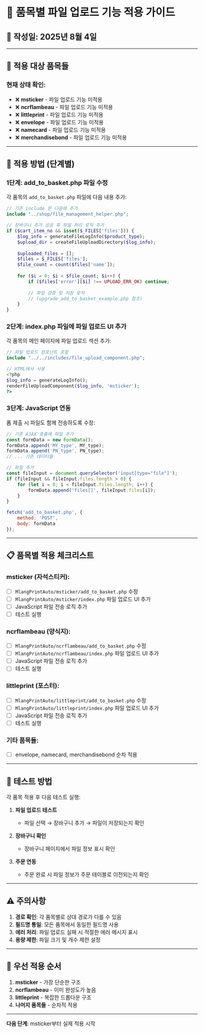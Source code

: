 # 📎 품목별 파일 업로드 기능 적용 가이드

## 📅 작성일: 2025년 8월 4일

---

## 🎯 **적용 대상 품목들**

### **현재 상태 확인:**
- ❌ **msticker** - 파일 업로드 기능 미적용
- ❌ **ncrflambeau** - 파일 업로드 기능 미적용  
- ❌ **littleprint** - 파일 업로드 기능 미적용
- ❌ **envelope** - 파일 업로드 기능 미적용
- ❌ **namecard** - 파일 업로드 기능 미적용
- ❌ **merchandisebond** - 파일 업로드 기능 미적용

---

## 🔧 **적용 방법 (단계별)**

### **1단계: add_to_basket.php 파일 수정**

각 품목의 `add_to_basket.php` 파일에 다음 내용 추가:

```php
// 기존 include 문 다음에 추가
include "../shop/file_management_helper.php";

// 장바구니 추가 성공 후 파일 처리 로직 추가
if ($cart_item_no && isset($_FILES['files'])) {
    $log_info = generateFileLogInfo($product_type);
    $upload_dir = createFileUploadDirectory($log_info);
    
    $uploaded_files = [];
    $files = $_FILES['files'];
    $file_count = count($files['name']);
    
    for ($i = 0; $i < $file_count; $i++) {
        if ($files['error'][$i] !== UPLOAD_ERR_OK) continue;
        
        // 파일 검증 및 저장 로직
        // (upgrade_add_to_basket_example.php 참조)
    }
}
```

### **2단계: index.php 파일에 파일 업로드 UI 추가**

각 품목의 메인 페이지에 파일 업로드 섹션 추가:

```php
// 파일 업로드 컴포넌트 포함
include "../../includes/file_upload_component.php";

// HTML에서 사용
<?php 
$log_info = generateLogInfo();
renderFileUploadComponent($log_info, 'msticker'); 
?>
```

### **3단계: JavaScript 연동**

폼 제출 시 파일도 함께 전송하도록 수정:

```javascript
// 기존 AJAX 호출에 파일 추가
const formData = new FormData();
formData.append('MY_type', MY_type);
formData.append('PN_type', PN_type);
// ... 기존 데이터들

// 파일 추가
const fileInput = document.querySelector('input[type="file"]');
if (fileInput && fileInput.files.length > 0) {
    for (let i = 0; i < fileInput.files.length; i++) {
        formData.append('files[]', fileInput.files[i]);
    }
}

fetch('add_to_basket.php', {
    method: 'POST',
    body: formData
});
```

---

## 📋 **품목별 적용 체크리스트**

### **msticker (자석스티커):**
- [ ] `MlangPrintAuto/msticker/add_to_basket.php` 수정
- [ ] `MlangPrintAuto/msticker/index.php` 파일 업로드 UI 추가
- [ ] JavaScript 파일 전송 로직 추가
- [ ] 테스트 실행

### **ncrflambeau (양식지):**
- [ ] `MlangPrintAuto/ncrflambeau/add_to_basket.php` 수정
- [ ] `MlangPrintAuto/ncrflambeau/index.php` 파일 업로드 UI 추가
- [ ] JavaScript 파일 전송 로직 추가
- [ ] 테스트 실행

### **littleprint (포스터):**
- [ ] `MlangPrintAuto/littleprint/add_to_basket.php` 수정
- [ ] `MlangPrintAuto/littleprint/index.php` 파일 업로드 UI 추가
- [ ] JavaScript 파일 전송 로직 추가
- [ ] 테스트 실행

### **기타 품목들:**
- [ ] envelope, namecard, merchandisebond 순차 적용

---

## 🧪 **테스트 방법**

각 품목 적용 후 다음 테스트 실행:

1. **파일 업로드 테스트**
   - 파일 선택 → 장바구니 추가 → 파일이 저장되는지 확인

2. **장바구니 확인**
   - 장바구니 페이지에서 파일 정보 표시 확인

3. **주문 연동**
   - 주문 완료 시 파일 정보가 주문 테이블로 이전되는지 확인

---

## ⚠️ **주의사항**

1. **경로 확인**: 각 품목별로 상대 경로가 다를 수 있음
2. **필드명 통일**: 모든 품목에서 동일한 필드명 사용
3. **에러 처리**: 파일 업로드 실패 시 적절한 에러 메시지 표시
4. **용량 제한**: 파일 크기 및 개수 제한 설정

---

## 🚀 **우선 적용 순서**

1. **msticker** - 가장 단순한 구조
2. **ncrflambeau** - 이미 완성도가 높음
3. **littleprint** - 복잡한 드롭다운 구조
4. **나머지 품목들** - 순차적 적용

---

**다음 단계**: msticker부터 실제 적용 시작
